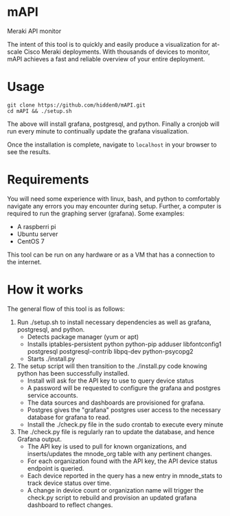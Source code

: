 # mAPI
Meraki API monitor

The intent of this tool is to quickly and easily produce a visualization for at-scale Cisco Meraki deployments.
With thousands of devices to monitor, mAPI achieves a fast and reliable overview of your entire deployment.

# Usage

```
git clone https://github.com/hidden0/mAPI.git
cd mAPI && ./setup.sh
```

The above will install grafana, postgresql, and python. Finally a cronjob will run every minute to continually update the grafana visualization.

Once the installation is complete, navigate to ```localhost``` in your browser to see the results.

# Requirements
You will need some experience with linux, bash, and python to comfortably navigate any errors you may encounter during setup.
Further, a computer is required to run the graphing server (grafana). Some examples:
- A raspberri pi
- Ubuntu server
- CentOS 7

This tool can be run on any hardware or as a VM that has a connection to the internet.

# How it works

The general flow of this tool is as follows:

1. Run ./setup.sh to install necessary dependencies as well as grafana, postgresql, and python.
	- Detects package manager (yum or apt)
	- Installs iptables-persistent python python-pip adduser libfontconfig1 postgresql postgresql-contrib libpq-dev python-psycopg2
	- Starts ./install.py
2. The setup script will then transition to the ./install.py code knowing python has been successfully installed.
	- Install will ask for the API key to use to query device status
	- A password will be requested to configure the grafana and postgres service accounts.
	- The data sources and dashboards are provisioned for grafana.
	- Postgres gives the "grafana" postgres user access to the necessary database for grafana to read.
	- Install the ./check.py file in the sudo crontab to execute every minute
3. The ./check.py file is regularly ran to update the database, and hence Grafana output.
	- The API key is used to pull for known organizations, and inserts/updates the mnode_org table with any pertinent changes.
	- For each organization found with the API key, the API device status endpoint is queried.
	- Each device reported in the query has a new entry in mnode_stats to track device status over time.
	- A change in device count or organization name will trigger the check.py script to rebuild and provision an updated grafana dashboard to reflect changes.
